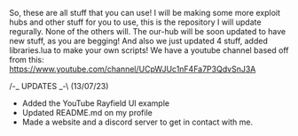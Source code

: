 So, these are all stuff that you can use!
I will be making some more exploit hubs and other stuff for you to use, this is the repository I will update regurally. None of the others will.
The our-hub will be soon updated to have new stuff, as you are begging!
And also we just updated 4 stuff, added libraries.lua to make your own scripts!
We have a youtube channel based off from this: https://www.youtube.com/channel/UCpWJUc1nF4Fa7P3QdvSnJ3A

/-_ UPDATES _-\ (13/07/23)
+ Added the YouTube Rayfield UI example
+ Updated README.md on my profile
+ Made a website and a discord server to get in contact with me.

